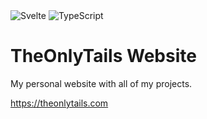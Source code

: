 <img alt="Svelte" src="https://img.shields.io/badge/svelte-%23FF2D20.svg?&style=for-the-badge&logo=svelte&logoColor=white"/>
<img alt="TypeScript" src="https://img.shields.io/badge/typescript-%23007ACC.svg?&style=for-the-badge&logo=typescript&logoColor=white"/>

# TheOnlyTails Website

My personal website with all of my projects. 

https://theonlytails.com
